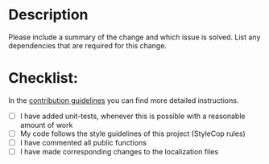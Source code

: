 # Description

Please include a summary of the change and which issue is solved. List any dependencies that are required for this change.

# Checklist:

In the [contribution guidelines](https://github.com/martinstoeckli/SilentNotes/blob/main/CONTRIBUTING.md) you can find more detailed instructions.

- [ ] I have added unit-tests, whenever this is possible with a reasonable amount of work
- [ ] My code follows the style guidelines of this project (StyleCop rules)
- [ ] I have commented all public functions
- [ ] I have made corresponding changes to the localization files
